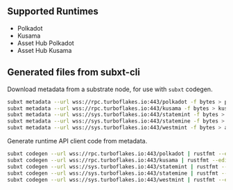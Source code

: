 ## Supported Runtimes
  - Polkadot
  - Kusama
  - Asset Hub Polkadot
  - Asset Hub Kusama

## Generated files from subxt-cli

Download metadata from a substrate node, for use with `subxt` codegen.

```bash
subxt metadata --url wss://rpc.turboflakes.io:443/polkadot -f bytes > polkadot_metadata.scale
subxt metadata --url wss://rpc.turboflakes.io:443/kusama -f bytes > kusama_metadata.scale
subxt metadata --url wss://sys.turboflakes.io:443/statemint -f bytes > asset_hub_polkadot_metadata.scale
subxt metadata --url wss://sys.turboflakes.io:443/statemine -f bytes > asset_hub_kusama_metadata.scale
subxt metadata --url wss://sys.turboflakes.io:443/westmint -f bytes > asset_hub_westend_metadata.scale
```

Generate runtime API client code from metadata.

```bash
subxt codegen --url wss://rpc.turboflakes.io:443/polkadot | rustfmt --edition=2018 --emit=stdout > polkadot_runtime.rs
subxt codegen --url wss://rpc.turboflakes.io:443/kusama | rustfmt --edition=2018 --emit=stdout > kusama_runtime.rs
subxt codegen --url wss://sys.turboflakes.io:443/statemint | rustfmt --edition=2018 --emit=stdout > asset_hub_polkadot_runtime.rs
subxt codegen --url wss://sys.turboflakes.io:443/statemine | rustfmt --edition=2018 --emit=stdout > asset_hub_kusama_runtime.rs
subxt codegen --url wss://sys.turboflakes.io:443/westmint | rustfmt --edition=2018 --emit=stdout > asset_hub_westend_runtime.rs
```